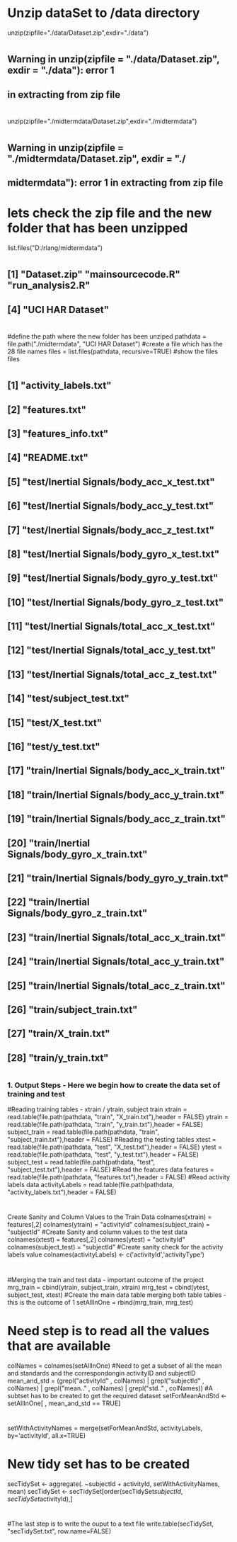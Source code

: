 # Unzip dataSet to /data directory
unzip(zipfile="./data/Dataset.zip",exdir="./data")
#
#
## Warning in unzip(zipfile = "./data/Dataset.zip", exdir = "./data"): error 1
## in extracting from zip file
#
#
unzip(zipfile="./midtermdata/Dataset.zip",exdir="./midtermdata")
#
#
## Warning in unzip(zipfile = "./midtermdata/Dataset.zip", exdir = "./
## midtermdata"): error 1 in extracting from zip file
#
#
# lets check the zip file and the new folder that has been unzipped
list.files("D:/rlang/midtermdata")
#
#
## [1] "Dataset.zip"      "mainsourcecode.R" "run_analysis2.R" 
## [4] "UCI HAR Dataset"
#
#
#define the path where the new folder has been unziped
pathdata = file.path("./midtermdata", "UCI HAR Dataset")
#create a file which has the 28 file names
files = list.files(pathdata, recursive=TRUE)
#show the files
files
#
#
##  [1] "activity_labels.txt"                         
##  [2] "features.txt"                                
##  [3] "features_info.txt"                           
##  [4] "README.txt"                                  
##  [5] "test/Inertial Signals/body_acc_x_test.txt"   
##  [6] "test/Inertial Signals/body_acc_y_test.txt"   
##  [7] "test/Inertial Signals/body_acc_z_test.txt"   
##  [8] "test/Inertial Signals/body_gyro_x_test.txt"  
##  [9] "test/Inertial Signals/body_gyro_y_test.txt"  
## [10] "test/Inertial Signals/body_gyro_z_test.txt"  
## [11] "test/Inertial Signals/total_acc_x_test.txt"  
## [12] "test/Inertial Signals/total_acc_y_test.txt"  
## [13] "test/Inertial Signals/total_acc_z_test.txt"  
## [14] "test/subject_test.txt"                       
## [15] "test/X_test.txt"                             
## [16] "test/y_test.txt"                             
## [17] "train/Inertial Signals/body_acc_x_train.txt" 
## [18] "train/Inertial Signals/body_acc_y_train.txt" 
## [19] "train/Inertial Signals/body_acc_z_train.txt" 
## [20] "train/Inertial Signals/body_gyro_x_train.txt"
## [21] "train/Inertial Signals/body_gyro_y_train.txt"
## [22] "train/Inertial Signals/body_gyro_z_train.txt"
## [23] "train/Inertial Signals/total_acc_x_train.txt"
## [24] "train/Inertial Signals/total_acc_y_train.txt"
## [25] "train/Inertial Signals/total_acc_z_train.txt"
## [26] "train/subject_train.txt"                     
## [27] "train/X_train.txt"                           
## [28] "train/y_train.txt"
#
#
### 1. Output Steps - Here we begin how to create the data set of training and test
#Reading training tables - xtrain / ytrain, subject train
xtrain = read.table(file.path(pathdata, "train", "X_train.txt"),header = FALSE)
ytrain = read.table(file.path(pathdata, "train", "y_train.txt"),header = FALSE)
subject_train = read.table(file.path(pathdata, "train", "subject_train.txt"),header = FALSE)
#Reading the testing tables
xtest = read.table(file.path(pathdata, "test", "X_test.txt"),header = FALSE)
ytest = read.table(file.path(pathdata, "test", "y_test.txt"),header = FALSE)
subject_test = read.table(file.path(pathdata, "test", "subject_test.txt"),header = FALSE)
#Read the features data
features = read.table(file.path(pathdata, "features.txt"),header = FALSE)
#Read activity labels data
activityLabels = read.table(file.path(pathdata, "activity_labels.txt"),header = FALSE)
#
#
Create Sanity and Column Values to the Train Data
colnames(xtrain) = features[,2]
colnames(ytrain) = "activityId"
colnames(subject_train) = "subjectId"
#Create Sanity and column values to the test data
colnames(xtest) = features[,2]
colnames(ytest) = "activityId"
colnames(subject_test) = "subjectId"
#Create sanity check for the activity labels value
colnames(activityLabels) <- c('activityId','activityType')
#
#
#Merging the train and test data - important outcome of the project
mrg_train = cbind(ytrain, subject_train, xtrain)
mrg_test = cbind(ytest, subject_test, xtest)
#Create the main data table merging both table tables - this is the outcome of 1
setAllInOne = rbind(mrg_train, mrg_test)
#
#
# Need step is to read all the values that are available
colNames = colnames(setAllInOne)
#Need to get a subset of all the mean and standards and the correspondongin activityID and subjectID 
mean_and_std = (grepl("activityId" , colNames) | grepl("subjectId" , colNames) | grepl("mean.." , colNames) | grepl("std.." , colNames))
#A subtset has to be created to get the required dataset
setForMeanAndStd <- setAllInOne[ , mean_and_std == TRUE]
#
#
setWithActivityNames = merge(setForMeanAndStd, activityLabels, by='activityId', all.x=TRUE)
#
#
# New tidy set has to be created 
secTidySet <- aggregate(. ~subjectId + activityId, setWithActivityNames, mean)
secTidySet <- secTidySet[order(secTidySet$subjectId, secTidySet$activityId),]
#
#
#The last step is to write the ouput to a text file 
write.table(secTidySet, "secTidySet.txt", row.name=FALSE)
